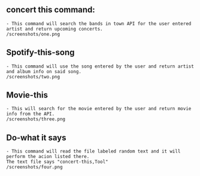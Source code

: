 ## concert this command:
    - This command will search the bands in town API for the user entered artist and return upcoming concerts.
    /screenshots/one.png
## Spotify-this-song
    - This command will use the song entered by the user and return artist and album info on said song.
    /screenshots/two.png
##	Movie-this
    - This will search for the movie entered by the user and return movie info from the API.
    /screenshots/three.png
## Do-what it says
    - This command will read the file labeled random text and it will perform the acion listed there.
    The text file says "concert-this,Tool"
    /screenshots/four.png
